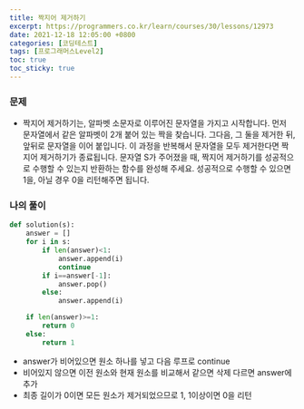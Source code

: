 ```yaml
---
title: 짝지어 제거하기
excerpt: https://programmers.co.kr/learn/courses/30/lessons/12973
date: 2021-12-18 12:05:00 +0800
categories: [코딩테스트]
tags: [프로그래머스Level2]
toc: true
toc_sticky: true
---
```


### 문제
* 짝지어 제거하기는, 알파벳 소문자로 이루어진 문자열을 가지고 시작합니다. 먼저 문자열에서 같은 알파벳이 2개 붙어 있는 짝을 찾습니다. 그다음, 그 둘을 제거한 뒤, 앞뒤로 문자열을 이어 붙입니다. 이 과정을 반복해서 문자열을 모두 제거한다면 짝지어 제거하기가 종료됩니다. 문자열 S가 주어졌을 때, 짝지어 제거하기를 성공적으로 수행할 수 있는지 반환하는 함수를 완성해 주세요. 성공적으로 수행할 수 있으면 1을, 아닐 경우 0을 리턴해주면 됩니다.

### 나의 풀이

```python
def solution(s):
    answer = []
    for i in s:
        if len(answer)<1:
            answer.append(i)
            continue
        if i==answer[-1]:
            answer.pop()
        else:
            answer.append(i)

    if len(answer)>=1:
        return 0
    else:
        return 1
```

* answer가 비어있으면 원소 하나를 넣고 다음 루프로 continue
* 비어있지 않으면 이전 원소와 현재 원소를 비교해서 같으면 삭제 다르면 answer에 추가
* 최종 길이가 0이면 모든 원소가 제거되었으므로 1, 1이상이면 0을 리턴

